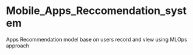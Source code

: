 # Mobile_Apps_Reccomendation_system
Apps Recommendation model base on users record and view using MLOps approach
